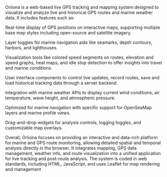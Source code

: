 Oriiona is a web-based live GPS tracking and mapping system designed to visualize and analyze live and historical GPS routes and marine weather data. It includes features such as:

Real-time display of GPS positions on interactive maps, supporting multiple base map styles including open-source and satellite imagery.

Layer toggles for marine navigation aids like seamarks, depth contours, harbors, and lighthouses.

Visualization tools like colored speed segments on routes, elevation and speed graphs, heat maps, and idle stop detection to offer insights into travel and marine conditions.

User interface components to control live updates, record routes, save and load historical tracking data through a server backend.

Integration with marine weather APIs to display current wind conditions, air temperature, wave height, and atmospheric pressure.

Optimized for marine navigation with specific support for OpenSeaMap layers and marine profile views.

Drag-and-drop widgets for analysis controls, logging toggles, and customizable map overlays.

Overall, Oriiona focuses on providing an interactive and data-rich platform for marine and GPS route monitoring, allowing detailed spatial and temporal analysis directly in the browser. 
It integrates mapping, GPS data management, weather info, and route visualization into a unified application for live tracking and post-route analysis. 
The system is coded in web standards, including HTML, JavaScript, and uses Leaflet for map rendering and management
